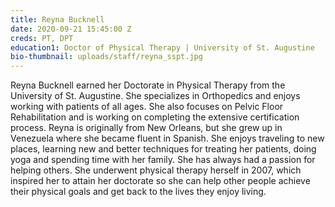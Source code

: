 ```yaml
---
title: Reyna Bucknell
date: 2020-09-21 15:45:00 Z
creds: PT, DPT
education1: Doctor of Physical Therapy | University of St. Augustine
bio-thumbnail: uploads/staff/reyna_sspt.jpg
---
```


Reyna Bucknell earned her Doctorate in Physical Therapy from the University of St. Augustine. She specializes in Orthopedics and enjoys working with patients of all ages. She also focuses on Pelvic Floor Rehabilitation and is working on completing the extensive certification process. Reyna is originally from New Orleans, but she grew up in Venezuela where she became fluent in Spanish. She enjoys traveling to new places, learning new and better techniques for treating her patients, doing yoga and spending time with her family. She has always had a passion for helping others. She underwent physical therapy herself in 2007, which inspired her to attain her doctorate so she can help other people achieve their physical goals and get back to the lives they enjoy living.